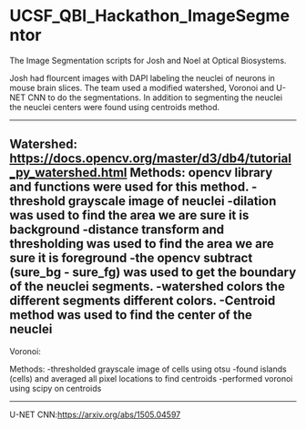 # UCSF_QBI_Hackathon_ImageSegmentor
The Image Segmentation scripts for Josh and Noel at Optical Biosystems. 

Josh had flourcent images with DAPI labeling the neuclei of neurons in mouse brain slices. 
The team used a modified watershed, Voronoi and U-NET CNN to do the segmentations. In addition to segmenting the neuclei the neuclei centers were found using centroids method.

--------------------------------------------------------------------------------------------------------------------------
Watershed: https://docs.opencv.org/master/d3/db4/tutorial_py_watershed.html
  Methods: opencv library and functions were used for this method.
  -threshold grayscale image of neuclei
  -dilation was used to find the area we are sure it is background
  -distance transform and thresholding was used to find the area we are sure it is foreground
  -the opencv subtract (sure_bg - sure_fg) was used to get the boundary of the neuclei segments.
  -watershed colors the different segments different colors.
  -Centroid method was used to find the center of the neuclei 
--------------------------------------------------------------------------------------------------------------------------
Voronoi: 

  Methods:
  -thresholded grayscale image of cells using otsu
  -found islands (cells) and averaged all pixel locations to find centroids
  -performed voronoi using scipy on centroids
  
 -------------------------------------------------------------------------------------------------------------------------
 
U-NET CNN:https://arxiv.org/abs/1505.04597
